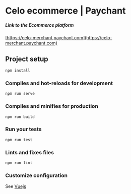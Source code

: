 # Celo ecommerce | Paychant


##### Link to the Ecommerce platform
[https://celo-merchant.paychant.com](https://celo-merchant.paychant.com)

## Project setup
```
npm install
```

### Compiles and hot-reloads for development
```
npm run serve
```

### Compiles and minifies for production
```
npm run build
```

### Run your tests
```
npm run test
```

### Lints and fixes files
```
npm run lint
```

### Customize configuration
See [Vuejs](https://cli.vuejs.org/config/)
